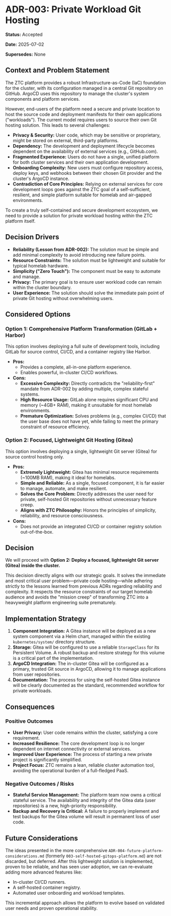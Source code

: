 # ADR-003: Private Workload Git Hosting

**Status:** Accepted

**Date:** 2025-07-02

**Supersedes:** None

## Context and Problem Statement

The ZTC platform provides a robust Infrastructure-as-Code (IaC) foundation for the cluster, with its configuration managed in a central Git repository on GitHub. ArgoCD uses this repository to manage the cluster's system components and platform services.

However, end-users of the platform need a secure and private location to host the source code and deployment manifests for their own applications ("workloads"). The current model requires users to source their own Git hosting solution. This leads to several challenges:

*   **Privacy & Security:** User code, which may be sensitive or proprietary, might be stored on external, third-party platforms.
*   **Dependency:** The development and deployment lifecycle becomes dependent on the availability of external services (e.g., GitHub.com).
*   **Fragmented Experience:** Users do not have a single, unified platform for both cluster services and their own application development.
*   **Onboarding Complexity:** New users must configure repository access, deploy keys, and webhooks between their chosen Git provider and the cluster's ArgoCD instance.
*   **Contradiction of Core Principles:** Relying on external services for core development loops goes against the ZTC goal of a self-sufficient, resilient, and simple platform suitable for homelab and air-gapped environments.

To create a truly self-contained and secure development ecosystem, we need to provide a solution for private workload hosting *within* the ZTC platform itself.

## Decision Drivers

*   **Reliability (Lesson from ADR-002):** The solution must be simple and add minimal complexity to avoid introducing new failure points.
*   **Resource Constraints:** The solution must be lightweight and suitable for typical homelab hardware.
*   **Simplicity ("Zero Touch"):** The component must be easy to automate and manage.
*   **Privacy:** The primary goal is to ensure user workload code can remain within the cluster boundary.
*   **User Experience:** The solution should solve the immediate pain point of private Git hosting without overwhelming users.

## Considered Options

### Option 1: Comprehensive Platform Transformation (GitLab + Harbor)

This option involves deploying a full suite of development tools, including GitLab for source control, CI/CD, and a container registry like Harbor.

*   **Pros:**
    *   Provides a complete, all-in-one platform experience.
    *   Enables powerful, in-cluster CI/CD workflows.
*   **Cons:**
    *   **Excessive Complexity:** Directly contradicts the "reliability-first" mandate from ADR-002 by adding multiple, complex stateful systems.
    *   **High Resource Usage:** GitLab alone requires significant CPU and memory (~4GB+ RAM), making it unsuitable for most homelab environments.
    *   **Premature Optimization:** Solves problems (e.g., complex CI/CD) that the user base does not have yet, while failing to meet the primary constraint of resource efficiency.

### Option 2: Focused, Lightweight Git Hosting (Gitea)

This option involves deploying a single, lightweight Git server (Gitea) for source control hosting only.

*   **Pros:**
    *   **Extremely Lightweight:** Gitea has minimal resource requirements (~100MB RAM), making it ideal for homelabs.
    *   **Simple and Reliable:** As a single, focused component, it is far easier to manage, automate, and make resilient.
    *   **Solves the Core Problem:** Directly addresses the user need for private, self-hosted Git repositories without unnecessary feature creep.
    *   **Aligns with ZTC Philosophy:** Honors the principles of simplicity, reliability, and resource consciousness.
*   **Cons:**
    *   Does not provide an integrated CI/CD or container registry solution out-of-the-box.

## Decision

We will proceed with **Option 2: Deploy a focused, lightweight Git server (Gitea) inside the cluster.**

This decision directly aligns with our strategic goals. It solves the immediate and most critical user problem—private code hosting—while adhering strictly to the lessons learned from previous ADRs regarding reliability and complexity. It respects the resource constraints of our target homelab audience and avoids the "mission creep" of transforming ZTC into a heavyweight platform engineering suite prematurely.

## Implementation Strategy

1.  **Component Integration:** A Gitea instance will be deployed as a new system component via a Helm chart, managed within the existing `kubernetes/system/` directory structure.
2.  **Storage:** Gitea will be configured to use a reliable `StorageClass` for its Persistent Volume. A robust backup and restore strategy for this volume is a critical part of the implementation.
3.  **ArgoCD Integration:** The in-cluster Gitea will be configured as a primary, trusted Git source in ArgoCD, allowing it to manage applications from user repositories.
4.  **Documentation:** The process for using the self-hosted Gitea instance will be clearly documented as the standard, recommended workflow for private workloads.

## Consequences

### Positive Outcomes

*   **User Privacy:** User code remains within the cluster, satisfying a core requirement.
*   **Increased Resilience:** The core development loop is no longer dependent on internet connectivity or external services.
*   **Improved User Experience:** The process of starting a new private project is significantly simplified.
*   **Project Focus:** ZTC remains a lean, reliable cluster automation tool, avoiding the operational burden of a full-fledged PaaS.

### Negative Outcomes / Risks

*   **Stateful Service Management:** The platform team now owns a critical stateful service. The availability and integrity of the Gitea data (user repositories) is a new, high-priority responsibility.
*   **Backup and Recovery is Critical:** A failure to properly implement and test backups for the Gitea volume will result in permanent loss of user code.

## Future Considerations

The ideas presented in the more comprehensive `ADR-004-future-platform-considerations.md` (formerly `003-self-hosted-gitops-platform.md`) are not discarded, but deferred. After this lightweight solution is implemented, proven to be reliable, and has seen user adoption, we can re-evaluate adding more advanced features like:

*   In-cluster CI/CD runners.
*   A self-hosted container registry.
*   Automated user onboarding and workload templates.

This incremental approach allows the platform to evolve based on validated user needs and proven operational stability.